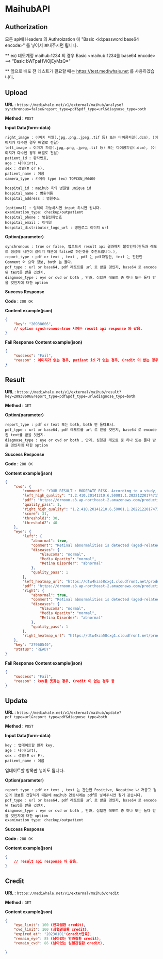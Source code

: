 # MaihubAPI

## Authorization

모든 api에 Headers 의 Authroization 에 "Basic <id:password base64 encode>" 를 넣어서 보내주시면 됩니다.

** ex) 데모계정 maihub:1234 의 경우 Basic <maihub:1234를 base64 encode> ==> "Basic bWFpaHViOjEyMzQ="

** 앞으로 배포 전 테스트가 필요할 때는 https://test.mediwhale.net 를 사용하겠습니다. 

## Upload

**URL** : `https://mediwhale.net/v1/external/maihub/analyse?synchronous=false&report_type=pdf&pdf_type=url&diagnose_type=both`

**Method** : `POST`

**Input Data(form-data)**

```
right_image : 이미지 파일(.jpg,.png,.jpeg,.tif 등) 또는 다이콤파일(.dcm), (이미지가 다수인 경우 배열로 전달)
left_image : 이미지 파일(.jpg,.png,.jpeg,.tif 등) 또는 다이콤파일(.dcm), (이미지가 다수인 경우 배열로 전달)
patient_id : 환자번호,
age : 나이(int),
sex : 성별(M or F),
patient_name : 이름
camera_type : 카메라 type (ex) TOPCON_NW400

hospital_id : maihub 측의 병원별 unique id
hospital_name : 병원이름
hospital_address : 병원주소

(optional) : 입력이 가능하시면 input 하시면 됩니다.
examination_type: checkup/outpatient
hospital_phone : 병원전화번호
hospital_email : 이메일
hospital_distributor_logo_url : 병원로그 이미지 url
```

**Option(parameter)**

```
synchronous : true or false, 업로드시 result api 결과까지 볼것인지(판독과 레포트 생성에 시간이 걸리기 때문에 false로 하는것을 추천드립니다.),
report_type : pdf or text , text , pdf 는 pdf파일만, text 는 간단한 Comment 와 요약 정보, both 는 둘다.
pdf_type : url or base64, pdf 레포트를 url 로 받을 것인지, base64 로 encode된 text를 받을 것인지.
diagnose_type : eye or cvd or both , 안과, 심혈관 레포트 중 하나 또는 둘다 받을 것인지에 대한 option
```

**Success Response**

**Code** : `200 OK`

**Content example(json)**

```json
{
    "key": "20938606",
    // option synchronous=true 시에는 result api response 와 같음.
}
```
**Fail Response**
**Content example(json)**

```json
{
    "success": "Fail",
    "reason" : 이미지가 없는 경우, patient id 가 없는 경우, Credit 이 없는 경우 등
}
```

## Result

**URL** : `https://mediwhale.net/v1/external/maihub/result?key=20938606&report_type=pdf&pdf_type=url&diagnose_type=both`

**Method** : `GET`

**Option(parameter)**

```
report_type : pdf or text 또는 both, both 면 둘다표시.
pdf_type : url or base64, pdf 레포트를 url 로 받을 것인지, base64 로 encode된 text를 받을 것인지.
diagnose_type : eye or cvd or both , 안과, 심혈관 레포트 중 하나 또는 둘다 받을 것인지에 대한 option
```
**Success Response**

**Code** : `200 OK`

**Content example(json)**

```json
{
    "cvd": {
        "comment": "YOUR RESULT : MODERATE RISK. According to a study, 1 in 10 people in MODERATE-RISK group will experience a cardiovascular disease event (like stroke, heart attack or other circulatory problem) within the next 10 years. A MODERATE-RISK score does not indicate that you have a cardiovascular disease nor will you definitely experience a heart attack or stroke, but it does signal the need to make changes to your lifestyle.",
        "left_high_quality": "1.2.410.20141210.6.50001.1.202212201747170278.2.dcm",
        "pdf": "https://drnoon.s3.ap-northeast-2.amazonaws.com/production/reports/cvd/c61a5e1109adafbb5c6d7b7807fc137455318f72fc639439d0868cd37458ed21/00513122_cvd_20240520_071804.pdf",
        "quality_pass": 1,
        "right_high_quality": "1.2.410.20141210.6.50001.1.202212201747170278.2.dcm",
        "score": 31,
        "threshold1": 30,
        "threshold2": 40
    },
    "eye": {
        "left": {
            "abnormal": true,
            "comment": "Retinal abnormalities is detected (aged-related macular degeneration, diabetic retinopathy, etc).\nNo significant glaucoma suspect/media opacity",
            "diseases": {
                "Glaucoma": "normal",
                "Media Opacity": "normal",
                "Retina Disorder": "abnormal"
            },
            "quality_pass": 1
        },
        "left_heatmap_url": "https://dtw4kza58cxg1.cloudfront.net/production/processed/4416a7dd742165a7a8b6eb3958e299f14ca4e95065df7b687489a47b80ecfa51/443_071753790011_left_actmap.jpg",
        "pdf": "https://drnoon.s3.ap-northeast-2.amazonaws.com/production/reports/eye/5f9c2c9b8245b158e924c6450ff082881b8a6e8b15b19dea3b3c3d96d975bfbd/00513122_eye_20240520_071803.pdf",
        "right": {
            "abnormal": true,
            "comment": "Retinal abnormalities is detected (aged-related macular degeneration, diabetic retinopathy, etc).\nNo significant glaucoma suspect/media opacity",
            "diseases": {
                "Glaucoma": "normal",
                "Media Opacity": "normal",
                "Retina Disorder": "abnormal"
            },
            "quality_pass": 1
        },
        "right_heatmap_url": "https://dtw4kza58cxg1.cloudfront.net/production/processed/ef4fa0aed3227bc7c595038090ca3a131cabac37ad7382c9f13a9dbf9eb1600b/443_071734045017_right_actmap.jpg"
    },
    "key": "27960540",
    "status": "READY"
}
```
**Fail Response**
**Content example(json)**

```json
{
    "success": "Fail",
    "reason" : key를 못찾는 경우, Credit 이 없는 경우 등
}
```

## Update

**URL** : `https://mediwhale.net/v1/external/maihub/update?pdf_type=url&report_type=pdf&diagnose_type=both`

**Method** : `POST`

**Input Data(form-data)**

```
key : 업데이트할 환자 key,
age : 나이(int),
sex : 성별(M or F),
patient_name : 이름
```
업데이트할 항목만 넣어도 됩니다.

**Option(parameter)**

```
report_type : pdf or text , text 는 간단한 Positive, Negative 나 저중고 정도의 정보를 전달하기 때문에 maihub 연동시에는 pdf를 넣어주시면 될거 같습니다.
pdf_type : url or base64, pdf 레포트를 url 로 받을 것인지, base64 로 encode된 text를 받을 것인지.
diagnose_type : eye or cvd or both , 안과, 심혈관 레포트 중 하나 또는 둘다 받을 것인지에 대한 option
examination_type: checkup/outpatient
```

**Success Response**

**Code** : `200 OK`

**Content example(json)**

```json
{
    // result api response 와 같음.
}
```

## Credit

**URL** : `https://mediwhale.net/v1/external/maihub/credit`

**Method** : `GET`

**Content example(json)**

```json
{   
    "eye_limit": 100 (안과질환 credit),
    "cvd_limit": 100 (심혈관질환 credit),
    "expired_at": "20230101"(credit만료),
    "remain_eye": 85 (남아있는 안과질환 credit),
    "remain_cvd": 86 (남아있는 심혈관질환 credit),
   
}
```
